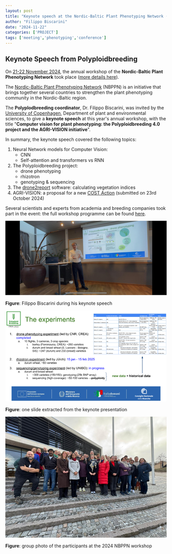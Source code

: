 ```yaml
---
layout: post
title: "Keynote speech at the Nordic-Baltic Plant Phenotyping Network (NBPPN) workshop 2024"
author: "Filippo Biscarini"
date: "2024-11-22"
categories: ['PROJECT']
tags: ['meeting','phenotyping','conference']
---
```


## Keynote Speech from Polyploidbreeding

On <u>21-22 November 2024</u>, the annual workshop of the **Nordic-Baltic Plant Phenotyping Network** took place
([more details here](https://nordicphenotyping.org/events/registration-for-the-nbppn-workshop-2024/)).

The [Nordic-Baltic Plant Phenotyping Network](https://nordicphenotyping.org/) (NBPPN) is an initiative that
brings together several countries to strengthen the plant phenotyping community in the Nordic-Baltic region.

The **Polyplodbreeding coordinator**, Dr. Filippo Biscarini, was invited by the <u>University of Copenhagen</u>, 
Department of plant and environmental sciences, to give a **keynote speech** at this year's annual workshop,
with the title "**Computer vision for plant phenotyping: the Polyploidbreeding 4.0 project and the AGRI-VISION initiative**".

In summary, the keynote speech covered the following topics:

1. Neural Network models for Computer Vision: 
	- CNN
	- Self-attention and transformers vs RNN
2. The Polyploidbreeding project:
	- drone phenotyping
	- rhizotron
	- genotyping & sequencing
3. The  [drone2report](https://github.com/ne1s0n/drone2report) software: calculating vegetation indices
4. AGRI-VISION: a proposal for a new [COST Action](https://www.cost.eu/) (submitted on 23rd October 2024)

Several scientists and experts from academia and breeding companies took part in the event:
the full workshop programme can be found [here](https://nordicphenotyping.org/events/NBPNN_confernce_2024_draft.pdf).

<a href="/assets/img/posts/nbppn_1.jpeg"><img src="/assets/img/posts/nbppn_1.jpeg" alt="Filippo Biscarini giving his keynote speech"></a>
<div class="caption"><b>Figure</b>: Filippo Biscarini during his keynote speech</div>

<a href="/assets/img/posts/NBPPN_Bastad_Biscarini.png"><img src="/assets/img/posts/NBPPN_Bastad_Biscarini.png" alt="One slide of the talk"></a>
<div class="caption"><b>Figure</b>: one slide extracted from the keynote presentation</div>

<a href="/assets/img/posts/nbppn_2.jpeg"><img src="/assets/img/posts/nbppn_2.jpeg" alt="NBPPN group photo"></a>
<div class="caption"><b>Figure</b>: group photo of the participants at the 2024 NBPPN workshop</div>

